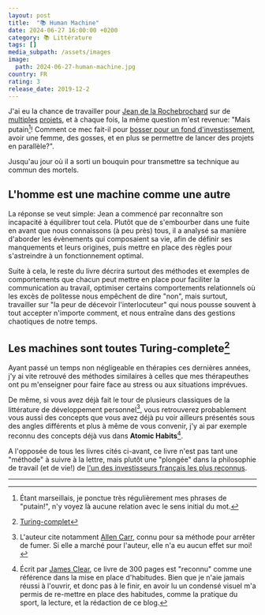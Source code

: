 ```yaml
---
layout: post
title:  "📚 Human Machine"
date: 2024-06-27 16:00:00 +0200
category: 📚 Littérature
tags: []
media_subpath: /assets/images
image:
  path: 2024-06-27-human-machine.jpg
country: FR
rating: 3
release_date: 2019-12-2
---
```


J'ai eu la chance de travailler pour [Jean de la Rochebrochard](https://2lr.substack.com/) sur de [multiples](https://www.crunchbase.com/organization/play-with-pictures) [projets](https://roze.im/), et à chaque fois, la même question m'est revenue: "Mais putain[^1]! Comment ce mec fait-il pour [bosser pour un fond d'investissement](https://www.kimaventures.com/), avoir une femme, des gosses, et en plus se permettre de lancer des projets en parallèle?".

Jusqu'au jour où il a sorti un bouquin pour transmettre sa technique au commun des mortels.

## L'homme est une machine comme une autre

La réponse se veut simple: Jean a commencé par reconnaître son incapacité à équilibrer tout cela. Plutôt que de s'embourber dans une fuite en avant que nous connaissons (à peu près) tous, il a analysé sa manière d'aborder les évènements qui composaient sa vie, afin de définir ses manquements et leurs origines, puis mettre en place des règles pour s'astreindre à un fonctionnement optimal.

Suite à cela, le reste du livre décrira surtout des méthodes et exemples de comportements que chacun peut mettre en place pour faciliter la communication au travail, optimiser certains comportements relationnels où les excès de politesse nous empêchent de dire "non", mais surtout, travailler sur "la peur de décevoir l'interlocuteur" qui nous pousse souvent à tout accepter n'importe comment, et nous entraîne dans des gestions chaotiques de notre temps.

## Les machines sont toutes Turing-complete[^2]

Ayant passé un temps non négligeable en thérapies ces dernières années, j'y ai vite retrouvé des méthodes similaires à celles que mes thérapeuthes ont pu m'enseigner pour faire face au stress ou aux situations imprévues.

De même, si vous avez déjà fait le tour de plusieurs classiques de la littérature de développement personnel[^3], vous retrouverez probablement vous aussi des concepts que vous avez déjà pu voir ailleurs présentés sous des angles différents et plus à même de vous convenir, j'y ai par exemple reconnu des concepts déjà vus dans **Atomic Habits**[^4].

A l'opposée de tous les livres cités ci-avant, ce livre n'est pas tant une "méthode" à suivre à la lettre, mais plutôt une "plongée" dans la philosophie de travail (et de vie!) de [l'un des investisseurs français les plus reconnus](https://x.com/search?f=live&q=%28to%3A2lr%29+until%3A2024-04-18+since%3A2024-04-13&src=typed_query).


* * *
[^1]: Étant marseillais, je ponctue très régulièrement mes phrases de "putain!", n'y voyez là aucune relation avec le sens initial du mot.
[^2]: [<i class="fab fa-wikipedia-w"></i> Turing-complet](https://fr.wikipedia.org/wiki/Turing-complet)
[^3]: L'auteur cite notamment [<i class="fab fa-wikipedia-w"></i> Allen Carr](https://fr.wikipedia.org/wiki/Allen_Carr), connu pour sa méthode pour arrêter de fumer. Si elle a marché pour l'auteur, elle n'a eu aucun effet sur moi!
[^4]: Écrit par [<i class="fab fa-wikipedia-w"></i> James Clear](https://en.wikipedia.org/wiki/James_Clear), ce livre de 300 pages est "reconnu" comme une référence dans la mise en place d'habitudes. Bien que je n'aie jamais réussi à l'ouvrir, et donc pas à le finir, en avoir lu un condensé visuel m'a permis de re-mettre en place des habitudes, comme la pratique du sport, la lecture, et la rédaction de ce blog.

